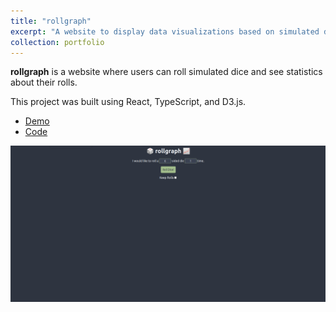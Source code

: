 ```yaml
---
title: "rollgraph"
excerpt: "A website to display data visualizations based on simulated dice rolls. <br /><br /> <img src='/images/portfolio/rollgraph.gif' alt='A demonstration of the rollgraph project'>"
collection: portfolio
---
```


**rollgraph** is a website where users can roll simulated dice and see statistics about their rolls.

This project was built using React, TypeScript, and D3.js.

- [Demo](https://davidherszenhaut.github.io/rollgraph/)
- [Code](https://github.com/davidherszenhaut/rollgraph)

<img src='/images/portfolio/rollgraph.gif' alt='A demonstration of the rollgraph project'>
